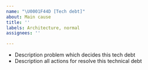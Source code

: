 ```yaml
---
name: "\U0001F44D [Tech debt]"
about: Main cause
title: ''
labels: Architecture, normal
assignees: ''

---
```


- Description problem which decides this tech debt
- Description all actions for resolve this technical debt
